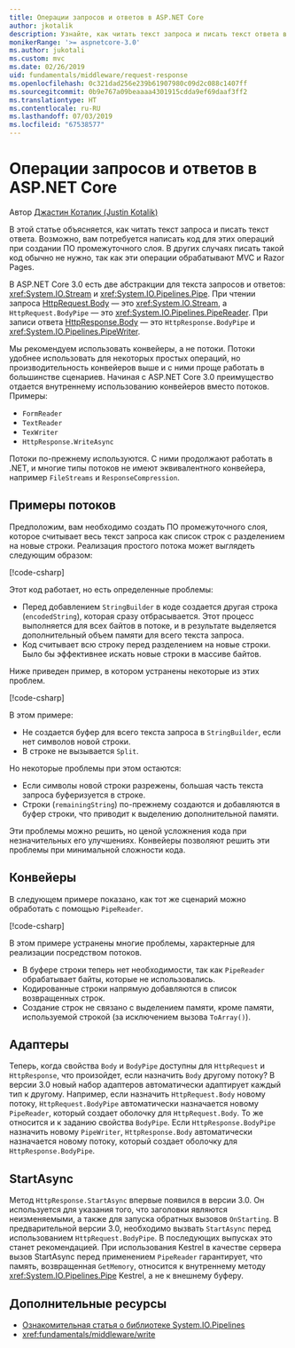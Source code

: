 ```yaml
---
title: Операции запросов и ответов в ASP.NET Core
author: jkotalik
description: Узнайте, как читать текст запроса и писать текст ответа в ASP.NET Core.
monikerRange: '>= aspnetcore-3.0'
ms.author: jukotali
ms.custom: mvc
ms.date: 02/26/2019
uid: fundamentals/middleware/request-response
ms.openlocfilehash: 0c321dad256e239b61907980c09d2c088c1407ff
ms.sourcegitcommit: 0b9e767a09beaaaa4301915cdda9ef69daaf3ff2
ms.translationtype: HT
ms.contentlocale: ru-RU
ms.lasthandoff: 07/03/2019
ms.locfileid: "67538577"
---
```

# <a name="request-and-response-operations-in-aspnet-core"></a>Операции запросов и ответов в ASP.NET Core

Автор [Джастин Коталик (Justin Kotalik)](https://github.com/jkotalik)

В этой статье объясняется, как читать текст запроса и писать текст ответа. Возможно, вам потребуется написать код для этих операций при создании ПО промежуточного слоя. В других случаях писать такой код обычно не нужно, так как эти операции обрабатывают MVC и Razor Pages.

В ASP.NET Core 3.0 есть две абстракции для текста запросов и ответов: <xref:System.IO.Stream> и <xref:System.IO.Pipelines.Pipe>. При чтении запроса [HttpRequest.Body](xref:Microsoft.AspNetCore.Http.HttpRequest.Body) — это <xref:System.IO.Stream>, а `HttpRequest.BodyPipe` — это <xref:System.IO.Pipelines.PipeReader>. При записи ответа [HttpResponse.Body](xref:Microsoft.AspNetCore.Http.HttpResponse.Body) — это `HttpResponse.BodyPipe` и <xref:System.IO.Pipelines.PipeWriter>.

Мы рекомендуем использовать конвейеры, а не потоки. Потоки удобнее использовать для некоторых простых операций, но производительность конвейеров выше и с ними проще работать в большинстве сценариев. Начиная с ASP.NET Core 3.0 преимущество отдается внутреннему использованию конвейеров вместо потоков. Примеры:

- `FormReader`
- `TextReader`
- `TexWriter`
- `HttpResponse.WriteAsync`

Потоки по-прежнему используются. С ними продолжают работать в .NET, и многие типы потоков не имеют эквивалентного конвейера, например `FileStreams` и `ResponseCompression`.

## <a name="stream-examples"></a>Примеры потоков

Предположим, вам необходимо создать ПО промежуточного слоя, которое считывает весь текст запроса как список строк с разделением на новые строки. Реализация простого потока может выглядеть следующим образом:

[!code-csharp[](request-response/samples/3.x/RequestResponseSample/Startup.cs?name=GetListOfStringsFromStream)]

Этот код работает, но есть определенные проблемы:

- Перед добавлением `StringBuilder` в коде создается другая строка (`encodedString`), которая сразу отбрасывается. Этот процесс выполняется для всех байтов в потоке, и в результате выделяется дополнительный объем памяти для всего текста запроса.
- Код считывает всю строку перед разделением на новые строки. Было бы эффективнее искать новые строки в массиве байтов.

Ниже приведен пример, в котором устранены некоторые из этих проблем.

[!code-csharp[](request-response/samples/3.x/RequestResponseSample/Startup.cs?name=GetListOfStringsFromStreamMoreEfficient)]

В этом примере:

- Не создается буфер для всего текста запроса в `StringBuilder`, если нет символов новой строки.
- В строке не вызывается `Split`.

Но некоторые проблемы при этом остаются:

- Если символы новой строки разрежены, большая часть текста запроса буферизуется в строке.
- Строки (`remainingString`) по-прежнему создаются и добавляются в буфер строки, что приводит к выделению дополнительной памяти.

Эти проблемы можно решить, но ценой усложнения кода при незначительных его улучшениях. Конвейеры позволяют решить эти проблемы при минимальной сложности кода.

## <a name="pipelines"></a>Конвейеры

В следующем примере показано, как тот же сценарий можно обработать с помощью `PipeReader`.

[!code-csharp[](request-response/samples/3.x/RequestResponseSample/Startup.cs?name=GetListOfStringFromPipe)]

В этом примере устранены многие проблемы, характерные для реализации посредством потоков.

- В буфере строки теперь нет необходимости, так как `PipeReader` обрабатывает байты, которые не использовались.
- Кодированные строки напрямую добавляются в список возвращенных строк.
- Создание строк не связано с выделением памяти, кроме памяти, используемой строкой (за исключением вызова `ToArray()`).

## <a name="adapters"></a>Адаптеры

Теперь, когда свойства `Body` и `BodyPipe` доступны для `HttpRequest` и `HttpResponse`, что произойдет, если назначить `Body` другому потоку? В версии 3.0 новый набор адаптеров автоматически адаптирует каждый тип к другому. Например, если назначить `HttpRequest.Body` новому потоку, `HttpRequest.BodyPipe` автоматически назначается новому `PipeReader`, который создает оболочку для `HttpRequest.Body`. То же относится и к заданию свойства `BodyPipe`. Если `HttpResponse.BodyPipe` назначить новому `PipeWriter`, `HttpResponse.Body` автоматически назначается новому потоку, который создает оболочку для `HttpResponse.BodyPipe`.

## <a name="startasync"></a>StartAsync

Метод `HttpResponse.StartAsync` впервые появился в версии 3.0. Он используется для указания того, что заголовки являются неизменяемыми, а также для запуска обратных вызовов `OnStarting`. В предварительной версии 3.0, необходимо вызвать `StartAsync` перед использованием `HttpRequest.BodyPipe`. В последующих выпусках это станет рекомендацией. При использования Kestrel в качестве сервера вызов StartAsync перед применением `PipeReader` гарантирует, что память, возвращенная `GetMemory`, относится к внутреннему методу <xref:System.IO.Pipelines.Pipe> Kestrel, а не к внешнему буферу.

## <a name="additional-resources"></a>Дополнительные ресурсы

- [Ознакомительная статья о библиотеке System.IO.Pipelines](https://devblogs.microsoft.com/dotnet/system-io-pipelines-high-performance-io-in-net/)
- <xref:fundamentals/middleware/write>